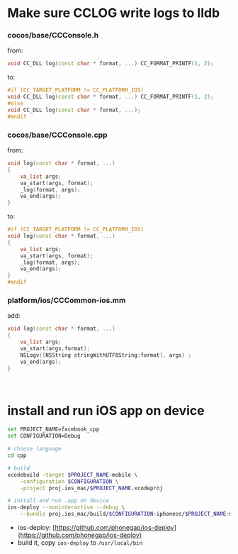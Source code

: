 
# Make sure CCLOG write logs to lldb

### cocos/base/CCConsole.h

from:

~~~cpp
void CC_DLL log(const char * format, ...) CC_FORMAT_PRINTF(1, 2);
~~~

to:

~~~cpp
#if (CC_TARGET_PLATFORM != CC_PLATFORM_IOS)
void CC_DLL log(const char * format, ...) CC_FORMAT_PRINTF(1, 2);
#else
void CC_DLL log(const char * format, ...);
#endif
~~~


### cocos/base/CCConsole.cpp

from:

~~~cpp
void log(const char * format, ...)
{
    va_list args;
    va_start(args, format);
    _log(format, args);
    va_end(args);
}
~~~

to:

~~~cpp
#if (CC_TARGET_PLATFORM != CC_PLATFORM_IOS)
void log(const char * format, ...)
{
    va_list args;
    va_start(args, format);
    _log(format, args);
    va_end(args);
}
#endif
~~~


### platform/ios/CCCommon-ios.mm

add:

~~~cpp
void log(const char * format, ...)
{
    va_list args;
    va_start(args,format);
    NSLogv([NSString stringWithUTF8String:format], args) ;
    va_end(args);
}
~~~

<br/>

# install and run iOS app on device

~~~bash
set PROJECT_NAME=facebook_cpp
set CONFIGURATION=Debug

# choose language
cd cpp

# build
xcodebuild -target $PROJECT_NAME-mobile \
    -configuration $CONFIGURATION \
    -project proj.ios_mac/$PROJECT_NAME.xcodeproj

# install and run .app on device
ios-deploy --noninteractive --debug \
    --bundle proj.ios_mac/build/$CONFIGURATION-iphoneos/$PROJECT_NAME-mobile.app
~~~

- ios-deploy: [https://github.com/phonegap/ios-deploy](https://github.com/phonegap/ios-deploy)
- build it, copy `ios-deploy` to `/usr/local/bin`

